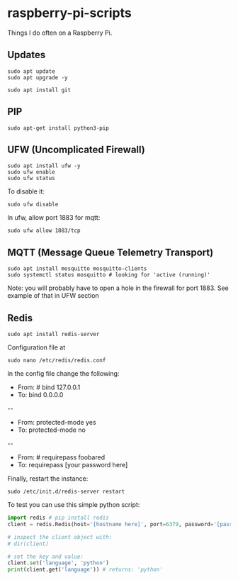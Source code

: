 # raspberry-pi-scripts
Things I do often on a Raspberry Pi.

## Updates

```shell
sudo apt update
sudo apt upgrade -y

sudo apt install git
```

## PIP

```
sudo apt-get install python3-pip
```

## UFW (Uncomplicated Firewall)

```shell
sudo apt install ufw -y
sudo ufw enable
sudo ufw status
```

To disable it:
```shell
sudo ufw disable
```

In ufw, allow port 1883 for mqtt:

```shell
sudo ufw allow 1883/tcp
```

## MQTT (Message Queue Telemetry Transport)

```shell
sudo apt install mosquitto mosquitto-clients
sudo systemctl status mosquitto # looking for 'active (running)'
```

Note: you will probably have to open a hole in the firewall for port 1883. See example of that in UFW section

## Redis

```shell
sudo apt install redis-server
```

Configuration file at

```shell
sudo nano /etc/redis/redis.conf
```

In the config file change the following:

- From: # bind 127.0.0.1
- To: bind 0.0.0.0

--

- From: protected-mode yes
- To: protected-mode no
 
 --

- From: # requirepass foobared
- To: requirepass [your password here]

Finally, restart the instance:

```shell
sudo /etc/init.d/redis-server restart
```

To test you can use this simple python script:

```python
import redis # pip install redis
client = redis.Redis(host='[hostname here]', port=6379, password='[password here]')

# inspect the client object with:
# dir(client)

# set the key and value:
client.set('language', 'python')
print(client.get('language')) # returns: 'python'
```
